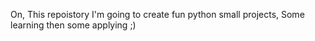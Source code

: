 On, This repoistory I'm going to create fun python small projects, Some learning then some applying ;)
